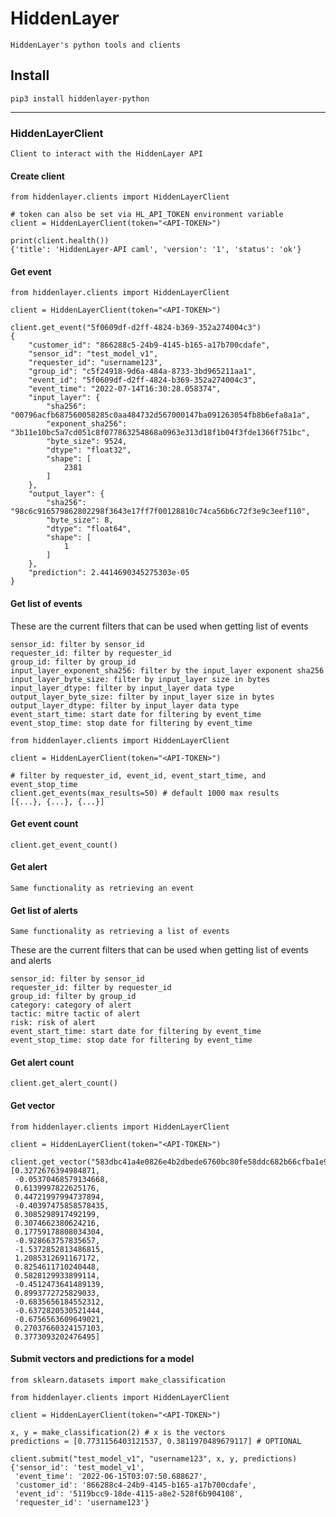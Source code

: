 # HiddenLayer

    HiddenLayer's python tools and clients





## Install

    pip3 install hiddenlayer-python

---

### HiddenLayerClient

    Client to interact with the HiddenLayer API

#### Create client
```python3
from hiddenlayer.clients import HiddenLayerClient

# token can also be set via HL_API_TOKEN environment variable
client = HiddenLayerClient(token="<API-TOKEN>")

print(client.health())
{'title': 'HiddenLayer-API caml', 'version': '1', 'status': 'ok'}
```

#### Get event
```python3
from hiddenlayer.clients import HiddenLayerClient

client = HiddenLayerClient(token="<API-TOKEN>")

client.get_event("5f0609df-d2ff-4824-b369-352a274004c3")
{
    "customer_id": "866288c5-24b9-4145-b165-a17b700cdafe",
    "sensor_id": "test_model_v1",
    "requester_id": "username123",
    "group_id": "c5f24918-9d6a-484a-8733-3bd965211aa1",
    "event_id": "5f0609df-d2ff-4824-b369-352a274004c3",
    "event_time": "2022-07-14T16:30:28.058374",
    "input_layer": {
        "sha256": "00796acfb687560058285c0aa484732d567000147ba091263054fb8b6efa8a1a",
        "exponent_sha256": "3b11e10bc5a7cd051c8f077863254868a0963e313d18f1b04f3fde1366f751bc",
        "byte_size": 9524,
        "dtype": "float32",
        "shape": [
            2381
        ]
    },
    "output_layer": {
        "sha256": "98c6c916579862802298f3643e17ff7f00128810c74ca56b6c72f3e9c3eef110",
        "byte_size": 8,
        "dtype": "float64",
        "shape": [
            1
        ]
    },
    "prediction": 2.4414690345275303e-05
}
```

#### Get list of events

These are the current filters that can be used when getting list of events

    sensor_id: filter by sensor_id
    requester_id: filter by requester_id
    group_id: filter by group_id
    input_layer_exponent_sha256: filter by the input_layer exponent sha256
    input_layer_byte_size: filter by input_layer size in bytes
    input_layer_dtype: filter by input_layer data type
    output_layer_byte_size: filter by input_layer size in bytes
    output_layer_dtype: filter by input_layer data type
    event_start_time: start date for filtering by event_time
    event_stop_time: stop date for filtering by event_time

```python3
from hiddenlayer.clients import HiddenLayerClient

client = HiddenLayerClient(token="<API-TOKEN>")

# filter by requester_id, event_id, event_start_time, and event_stop_time
client.get_events(max_results=50) # default 1000 max results
[{...}, {...}, {...}]
```

#### Get event count
```python3
client.get_event_count()
```

#### Get alert

    Same functionality as retrieving an event


#### Get list of alerts

    Same functionality as retrieving a list of events

These are the current filters that can be used when getting list of events and alerts

    sensor_id: filter by sensor_id
    requester_id: filter by requester_id
    group_id: filter by group_id
    category: category of alert
    tactic: mitre tactic of alert
    risk: risk of alert
    event_start_time: start date for filtering by event_time
    event_stop_time: stop date for filtering by event_time


#### Get alert count
```python3
client.get_alert_count()
```

#### Get vector
```python3
from hiddenlayer.clients import HiddenLayerClient

client = HiddenLayerClient(token="<API-TOKEN>")

client.get_vector("583dbc41a4e0826e4b2dbede6760bc80fe58ddc682b66cfba1e985a6538bc19e")
[0.3272676394984871,
 -0.05370468579134668,
 0.6139997822625176,
 0.44721997994737894,
 -0.40397475858578435,
 0.3085298917492199,
 0.3074662380624216,
 0.17759178808034304,
 -0.928663757835657,
 -1.5372852813486815,
 1.2085312691167172,
 0.8254611710240448,
 0.5828129933899114,
 -0.4512473641489139,
 0.8993772725829033,
 -0.6835656184552312,
 -0.6372820530521444,
 -0.6756563609649021,
 0.27037660324157103,
 0.3773093202476495]
```

#### Submit vectors and predictions for a model
```python3
from sklearn.datasets import make_classification

from hiddenlayer.clients import HiddenLayerClient

client = HiddenLayerClient(token="<API-TOKEN>")

x, y = make_classification(2) # x is the vectors
predictions = [0.7731156403121537, 0.3811970489679117] # OPTIONAL

client.submit("test_model_v1", "username123", x, y, predictions)
{'sensor_id': 'test_model_v1',
 'event_time': '2022-06-15T03:07:50.688627',
 'customer_id': '866288c4-24b9-4145-b165-a17b700cdafe',
 'event_id': '5119bcc9-18de-4115-a8e2-528f6b904108',
 'requester_id': 'username123'}
```